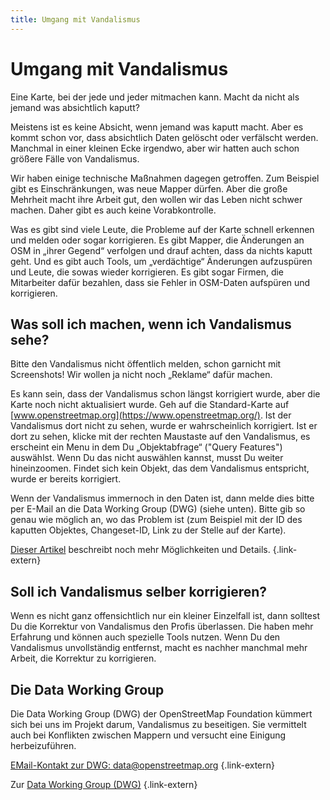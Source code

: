```yaml
---
title: Umgang mit Vandalismus
---
```


# Umgang mit Vandalismus

Eine Karte, bei der jede und jeder mitmachen kann. Macht da nicht als jemand
was absichtlich kaputt?

Meistens ist es keine Absicht, wenn jemand was kaputt macht. Aber es kommt
schon vor, dass absichtlich Daten gelöscht oder verfälscht werden. Manchmal in
einer kleinen Ecke irgendwo, aber wir hatten auch schon größere Fälle von
Vandalismus.

Wir haben einige technische Maßnahmen dagegen getroffen. Zum Beispiel gibt es
Einschränkungen, was neue Mapper dürfen. Aber die große Mehrheit macht ihre
Arbeit gut, den wollen wir das Leben nicht schwer machen. Daher gibt es auch
keine Vorabkontrolle.

Was es gibt sind viele Leute, die Probleme auf der Karte schnell erkennen und
melden oder sogar korrigieren. Es gibt Mapper, die Änderungen an OSM in „ihrer
Gegend“ verfolgen und drauf achten, dass da nichts kaputt geht. Und es gibt
auch Tools, um „verdächtige“ Änderungen aufzuspüren und Leute, die sowas wieder
korrigieren. Es gibt sogar Firmen, die Mitarbeiter dafür bezahlen, dass sie
Fehler in OSM-Daten aufspüren und korrigieren.

## Was soll ich machen, wenn ich Vandalismus sehe?

Bitte den Vandalismus nicht öffentlich melden, schon garnicht mit Screenshots!
Wir wollen ja nicht noch „Reklame“ dafür machen.

Es kann sein, dass der Vandalismus schon längst korrigiert wurde, aber die
Karte noch nicht aktualisiert wurde. Geh auf die Standard-Karte auf
[www.openstreetmap.org](https://www.openstreetmap.org/). Ist der Vandalismus
dort nicht zu sehen, wurde er wahrscheinlich korrigiert. Ist er dort zu sehen,
klicke mit der rechten Maustaste auf den Vandalismus, es erscheint ein Menu
in dem Du „Objektabfrage“ ("Query Features") auswählst. Wenn Du das nicht
auswählen kannst, musst Du weiter hineinzoomen. Findet sich kein Objekt, das
dem Vandalismus entspricht, wurde er bereits korrigiert.

Wenn der Vandalismus immernoch in den Daten ist, dann melde dies bitte per
E-Mail an die Data Working Group (DWG) (siehe unten). Bitte gib so genau wie
möglich an, wo das Problem ist (zum Beispiel mit der ID des kaputten Objektes,
Changeset-ID, Link zu der Stelle auf der Karte).

[Dieser Artikel](https://community.openstreetmap.org/t/update-13-06-2024-neue-vandalismuswelle-strassen-kreuz-und-quer-teilweise-namen-geandert/113287)
beschreibt noch mehr Möglichkeiten und Details.
{.link-extern}

## Soll ich Vandalismus selber korrigieren?

Wenn es nicht ganz offensichtlich nur ein kleiner Einzelfall ist, dann solltest
Du die Korrektur von Vandalismus den Profis überlassen. Die haben mehr
Erfahrung und können auch spezielle Tools nutzen. Wenn Du den Vandalismus
unvollständig entfernst, macht es nachher manchmal mehr Arbeit, die Korrektur
zu korrigieren.

## Die Data Working Group

Die Data Working Group (DWG) der OpenStreetMap Foundation kümmert sich bei uns
im Projekt darum, Vandalismus zu beseitigen. Sie vermittelt auch bei Konflikten
zwischen Mappern und versucht eine Einigung herbeizuführen.

[EMail-Kontakt zur DWG: data@openstreetmap.org](mailto:data@openstreetmap.org)
{.link-extern}

Zur [Data Working Group (DWG)](/community/data-working-group/)
{.link-extern}

